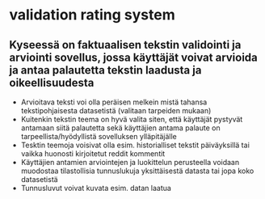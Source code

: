 # validation rating system

## Kyseessä on faktuaalisen tekstin validointi ja arviointi sovellus, jossa käyttäjät voivat arvioida ja antaa palautetta tekstin laadusta ja oikeellisuudesta
* Arvioitava teksti voi olla peräisen melkein mistä tahansa tekstipohjaisesta datasetistä (valitaan tarpeiden mukaan)
* Kuitenkin tekstin teema on hyvä valita siten, että käyttäjät pystyvät antamaan siitä palautetta sekä käyttäjien antama palaute on tarpeellista/hyödyllistä sovelluksen ylläpitäjälle
* Tesktin teemoja voisivat olla esim. historialliset tekstit päiväyksillä tai vaikka huonosti kirjoitetut reddit kommentit
* Käyttäjien antamien arviointejen ja luokittelun perusteella voidaan muodostaa tilastollisia tunnuslukuja yksittäisestä datasta tai jopa koko datasetistä
* Tunnusluvut voivat kuvata esim. datan laatua
